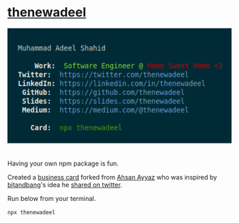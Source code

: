 # [thenewadeel](https://www.npmjs.com/package/thenewadeel)

<center><img width="550" style="margin-bottom: 20px;" src="img/card.png" /></center>

Having your own npm package is fun.

Created a [business card](https://www.npmjs.com/package/thenewadeel) forked from [Ahsan Ayyaz](https://www.npmjs.com/package/ahsanayaz) who was inspired by [bitandbang](https://twitter.com/bitandbang)'s idea he [shared on twitter](https://twitter.com/bitandbang/status/1075473070368919552).


Run below from your terminal.
```bash
npx thenewadeel
```
